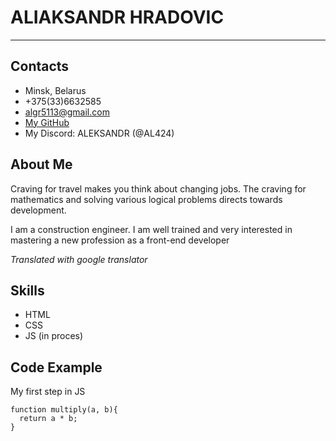# ALIAKSANDR HRADOVIC
---
## Contacts
* Minsk, Belarus
* +375(33)6632585
* algr5113@gmail.com
* [My GitHub](https://github.com/AL424)
* My Discord: ALEKSANDR (@AL424)

## About Me
Craving for travel makes you think about changing jobs. The craving for mathematics and solving various logical problems directs towards development.

I am a construction engineer. I am well trained and very interested in mastering a new profession as a front-end developer

_Translated with google translator_

## Skills
* HTML
* CSS
* JS (in proces)

## Code Example
My first step in JS

```
function multiply(a, b){
  return a * b;
}
```
